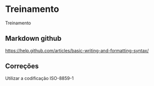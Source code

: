 # Treinamento
Treinamento

## Markdown github
https://help.github.com/articles/basic-writing-and-formatting-syntax/

## Correções
Utilizar a codificação ISO-8859-1
